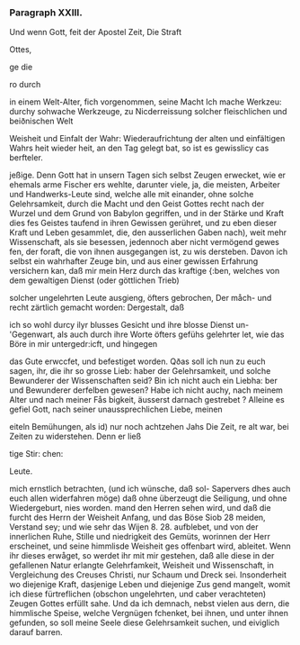 

<!-- Seite 439 -->

### Paragraph XXIII. ###

Und wenn Gott, feit der Apostel Zeit, Die Straft

Ottes,




ge die

ro durch
<!-- Seite 440 -->
in einem Welt-Alter, fich vorgenommen, seine Macht Ich mache Werkzeu: durchy sohwache Werkzeuge, zu Nicderreissung solcher fleischlichen und beiðnischen Welt

Weisheit und Einfalt der Wahr: Wiederaufrichtung der alten und einfältigen Wahrs heit wieder heit, an den Tag gelegt bat, so ist es gewisslicy cas berfteler.

jeßige. Denn Gott hat in unsern Tagen sich selbst Zeugen erwecket, wie er ehemals arme Fischer ers wehlte, darunter viele, ja, die meisten, Arbeiter und Handwerks-Leute sind, welche alle mit einander, ohne solche Gelehrsamkeit, durch die Macht und den Geist Gottes recht nach der Wurzel und dem Grund von Babylon gegriffen, und in der Stärke und Kraft dies fes Geistes taufend in ihren Gewissen gerühret, und zu eben dieser Kraft und Leben gesammlet, die, den ausserlichen Gaben nach), weit mehr Wissenschaft, als sie besessen, jedennoch aber nicht vermögend gewes fen, der foraft, die von ihnen ausgegangen ist, zu wis dersteben. Davon ich selbst ein wahrhafter Zeuge bin, und aus einer gewissen Erfahrung versichern kan, daß mir mein Herz durch das kraftige {:ben, welches von dem gewaltigen Dienst (oder göttlichen Trieb)

solcher ungelehrten Leute ausgieng, öfters gebrochen, Der måch- und recht zärtlich gemacht worden: Dergestalt, daß

ich so wohl durcy ilyr blusses Gesicht und ihre blosse Dienst un- 'Gegenwart, als auch durch ihre Worte öfters gefühs gelehrter let, wie das Böre in mir untergedr:icft, und hingegen

das Gute erwccfet, und befestiget worden. Qðas soll ich nun zu euch sagen, ihr, die ihr so grosse Lieb: haber der Gelehrsamkeit, und solche Bewunderer der Wissenschaften seid? Bin ich nicht auch ein Liebha: ber und Bewunderer derfelben gewesen? Habe ich nicht auchy, nach meinem Alter und nach meiner Fås bigkeit, äusserst darnach gestrebet ? Alleine es gefiel Gott, nach seiner unaussprechlichen Liebe, meinen

eiteln Bemühungen, als id) nur noch achtzehen Jahs Die Zeit, re alt war, bei Zeiten zu widerstehen. Denn er ließ

tige Stir: chen:

Leute.
<!-- Seite 440 -->
mich ernstlich betrachten, (und ich wünsche, daß sol- Sapervers 
 dhes auch euch allen widerfahren möge) daß ohne überzeugt 
 die Seiligung, und ohne Wiedergeburt, nies worden. 
 mand den Herren sehen wird, und daß die furcht 
 des Herrn der Weisheit Anfang, und das Böse Siob 28 
 meiden, Verstand sey; und wie sehr das Wijen 8. 28. 
 aufblebet, und von der innerlichen Ruhe, Stille 
 und niedrigkeit des Gemüts, worinnen der 
 Herr erscheinet, und seine himmlisde Weisheit ges 
 offenbart wird, ableitet. Wenn ihr dieses erwåget, 
 so werdet ihr mit mir gestehen, daß alle diese in der 
  gefallenen Natur erlangte Gelehrfamkeit, Weisheit 
 und Wissenschaft, in Vergleichung des Creuses 
 Christi, nur Schaum und Dreck sei. Insonderheit 
 wo diejenige Kraft, dasjenige Leben und diejenige Zus 
 gend mangelt, womit ich diese fürtreflichen (obschon 
 ungelehrten, und caber verachteten) Zeugen Gottes 
 erfüllt sahe. Und da ich demnach, nebst vielen aus 
 dern, die himmlische Speise, welche Vergnügen 
 fchenket, bei ihnen, und unter ihnen gefunden, so soll 
 meine Seele diese Gelehrsamkeit suchen, und eiviglich 
 darauf barren. 

